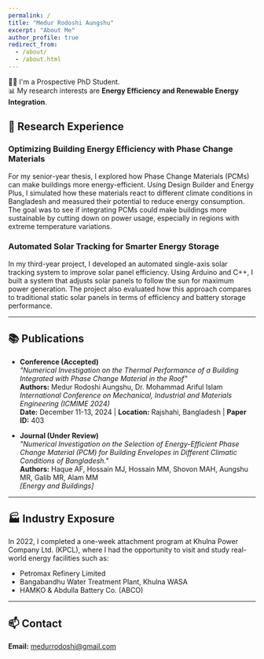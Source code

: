 ```yaml
---
permalink: /
title: "Medur Rodoshi Aungshu"
excerpt: "About Me"
author_profile: true
redirect_from: 
  - /about/
  - /about.html
---
```


👩‍🔬 I'm a Prospective PhD Student. <br>
📊 My research interests are **Energy Efficiency and Renewable Energy Integration**.  

## 🔬 Research Experience   

### **Optimizing Building Energy Efficiency with Phase Change Materials**  
For my senior-year thesis, I explored how Phase Change Materials (PCMs) can make buildings more energy-efficient. Using Design Builder and Energy Plus, I simulated how these materials react to different climate conditions in Bangladesh and measured their potential to reduce energy consumption. The goal was to see if integrating PCMs could make buildings more sustainable by cutting down on power usage, especially in regions with extreme temperature variations. 

### **Automated Solar Tracking for Smarter Energy Storage**  
In my third-year project, I developed an automated single-axis solar tracking system to improve solar panel efficiency. Using Arduino and C++, I built a system that adjusts solar panels to follow the sun for maximum power generation. The project also evaluated how this approach compares to traditional static solar panels in terms of efficiency and battery storage performance.  

---

## 📚 Publications  

- **Conference (Accepted)**  
  *"Numerical Investigation on the Thermal Performance of a Building Integrated with Phase Change Material in the Roof"*  
  **Authors:** Medur Rodoshi Aungshu, Dr. Mohammad Ariful Islam  
  *International Conference on Mechanical, Industrial and Materials Engineering (ICMIME 2024)*  
  **Date:** December 11-13, 2024 | **Location:** Rajshahi, Bangladesh | **Paper ID:** 403  

- **Journal (Under Review)**  
  *"Numerical Investigation on the Selection of Energy-Efficient Phase Change Material (PCM) for Building Envelopes in Different Climatic Conditions of Bangladesh."*  
  **Authors:** Haque AF, Hossain MJ, Hossain MM, Shovon MAH, Aungshu MR, Galib MR, Alam MM  
  *[Energy and Buildings]*  

---

## 🏭 Industry Exposure  

In 2022, I completed a one-week attachment program at Khulna Power Company Ltd. (KPCL), where I had the opportunity to visit and study real-world energy facilities such as:  

- Petromax Refinery Limited  
- Bangabandhu Water Treatment Plant, Khulna WASA 
- HAMKO & Abdulla Battery Co. (ABCO)  
 

---

## 📫 Contact  
**Email:** medurrodoshi@gmail.com  
